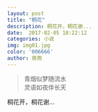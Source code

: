 ```yaml
---  
layout: post
title: "桐花"
description: 桐花开，桐花谢...
date:  2017-02-05 18:22:12
categories: 小说
img: img01.jpg
color: '006666'
author: 夜雨
---  
```


>青烟似梦随流水  
>灵语如夜伴长天  

桐花开，桐花谢...